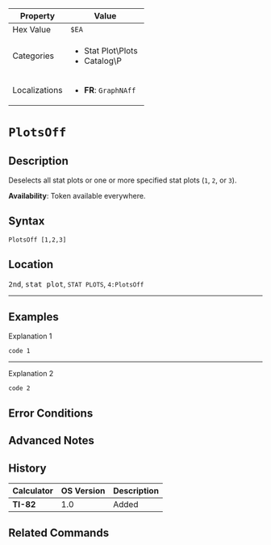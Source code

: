 | Property      | Value |
|---------------|-------|
| Hex Value     | `$EA`|
| Categories    | <ul><li>Stat Plot\Plots</li><li>Catalog\P</li></ul> |
| Localizations | <ul><li><b>FR</b>: `GraphNAff `</li></ul> |

# `PlotsOff `

## Description
Deselects all stat plots or one or more specified stat plots (`1`, `2`, or `3`).


<b>Availability</b>: Token available everywhere.

## Syntax
`PlotsOff [1,2,3]`

## Location
<kbd>2nd</kbd>, <kbd>stat plot</kbd>, `STAT PLOTS`, `4:PlotsOff`
<hr>

## Examples

Explanation 1
```ti-basic
code 1
```
---
Explanation 2
```ti-basic
code 2
```

## Error Conditions


## Advanced Notes


## History
| Calculator | OS Version | Description |
|------------|------------|-------------|
| <b>TI-82</b> | 1.0 | Added

## Related Commands

    